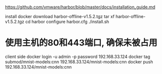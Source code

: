 https://github.com/vmware/harbor/blob/master/docs/installation_guide.md

install docker
download  harbor-offline-v1.5.2.tgz
tar xf harbor-offline-v1.5.2.tgz
cd harbor
configure harbor.cfg
./install.sh

# 使用主机的80和443端口, 确保未被占用


client side
    docker login -u admin -p password 192.168.33.124
    docker tag submod/mnist-models:cnn  192.168.33.124/mnist-models:cnn
    docker push 192.168.33.124/mnist-models:cnn
